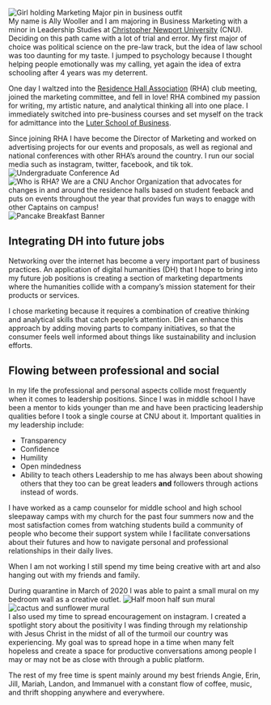 ![Girl holding Marketing Major pin in business outfit](https://awooller00.github.io/Ally-W-CNU/images/smallGithubAboutMe.jpg)  
My name is Ally Wooller and I am majoring in Business Marketing with a minor in Leadership Studies at [Christopher Newport University](https://cnu.edu/) (CNU). Deciding on this path came with a lot of trial and error. My first major of choice was political science on the pre-law track, but the idea of law school was too daunting for my taste. I jumped to psychology because I thought helping people emotionally was my calling, yet again the idea of extra schooling after 4 years was my deterrent.

One day I waltzed into the [Residence Hall Association](https://www.instagram.com/cnu_rha/) (RHA) club meeting, joined the marketing committee, and fell in love! RHA combined my passion for writing, my artistic nature, and analytical thinking all into one place. I immediately switched into pre-business courses and set myself on the track for admittance into the [Luter School of Business](https://cnu.edu/academics/departments/business/). 

Since joining RHA I have become the Director of Marketing and worked on advertising projects for our events and proposals, as well as regional and national conferences with other RHA’s around the country. I run our social media such as instagram, twitter, facebook, and tik tok.  
![Undergraduate Conference Ad](https://awooller00.github.io/Ally-W-CNU/images/UDC.jpg)![Who is RHA? We are a CNU Anchor Organization that advocates for changes in and around the residence halls based on student feeback and puts on events throughout the year that provides fun ways to enagge with other Captains on campus!](https://awooller00.github.io/Ally-W-CNU/images/wearerha.jpg)![Pancake Breakfast Banner](https://awooller00.github.io/Ally-W-CNU/images/pancakebreakfast.jpg)  
## **Integrating DH into future jobs**
Networking over the internet has become a very important part of business practices. An application of digital humanities (DH) that I hope to bring into my future job positions is creating a section of marketing departments where the humanities collide with a company’s mission statement for their products or services.  

I chose marketing because it requires a combination of creative thinking and analytical skills that catch people’s attention. DH can enhance this approach by adding moving parts to company initiatives, so that the consumer feels well informed about things like sustainability and inclusion efforts. 

## **Flowing between professional and social**
In my life the professional and personal aspects collide most frequently when it comes to leadership positions. Since I was in middle school I have been a mentor to kids younger than me and have been practicing leadership qualities before I took a single course at CNU about it. 
Important qualities in my leadership include:
* Transparency 
* Confidence
* Humility 
* Open mindedness
* Ability to teach others 
Leadership to me has always been about showing others that they too can be great leaders **and** followers through actions instead of words.

I have worked as a camp counselor for middle school and high school sleepaway camps with my church for the past four summers now and the most satisfaction comes from watching students build a community of people who become their support system while I facilitate conversations about their futures and how to navigate personal and professional relationships in their daily lives. 

When I am not working I still spend my time being creative with art and also hanging out with my friends and family.

During quarantine in March of 2020 I was able to paint a small mural on my bedroom wall as a creative outlet.
![Half moon half sun mural](https://awooller00.github.io/Ally-W-CNU/images/moonsun.jpg) ![cactus and sunflower mural](https://awooller00.github.io/Ally-W-CNU/images/plants.JPG)  
I also used my time to spread encouragement on instagram. I created a spotlight story about the positivity I was finding through my relationship with Jesus Christ in the midst of all of the turmoil our country was experiencing. My goal was to spread hope in a time when many felt hopeless and create a space for productive conversations among people I may or may not be as close with through a public platform.  

The rest of my free time is spent mainly around my best friends Angie, Erin, Jill, Mariah, Landon, and Immanuel with a constant flow of coffee, music, and thrift shopping anywhere and everywhere. 

